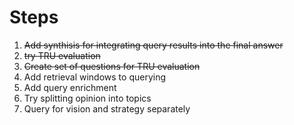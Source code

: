 # Steps
 1. ~~Add synthisis for integrating query results into the final answer~~
 2. ~~try TRU evaluation~~
 3. ~~Create set of questions for TRU evaluation~~
 4. Add retrieval windows to querying
 5. Add query enrichment
 6. Try splitting opinion into topics
 7. Query for vision and strategy separately